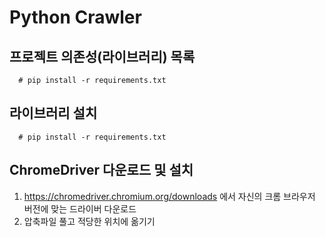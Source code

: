# Python Crawler

## 프로젝트 의존성(라이브러리) 목록
```shell
  # pip install -r requirements.txt
```

## 라이브러리 설치
```shell
  # pip install -r requirements.txt
```

## ChromeDriver 다운로드 및 설치
1. https://chromedriver.chromium.org/downloads 에서 자신의 크롬 브라우저 버전에 맞는 드라이버 다운로드
2. 압축파일 풀고 적당한 위치에 옮기기

